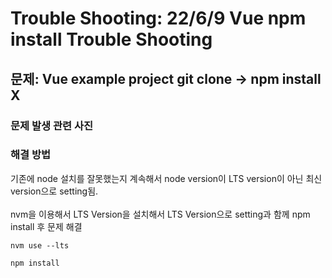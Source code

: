 # Trouble Shooting: 22/6/9 Vue npm install Trouble Shooting

## 문제: Vue example project git clone -> npm install X

### 문제 발생 관련 사진


### 해결 방법

기존에 node 설치를 잘못했는지 계속해서 node version이 LTS version이 아닌 최신 version으로 setting됨.
</br>
</br>
nvm을 이용해서 LTS Version을 설치해서 LTS Version으로 setting과 함께 npm install 후 문제 해결
</br>
```
nvm use --lts

npm install
```

